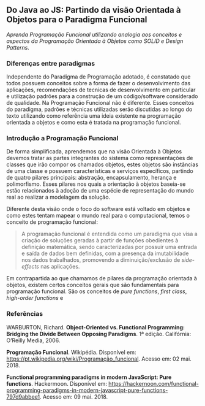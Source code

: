 
##  Do Java ao JS: Partindo da visão Orientada à Objetos para o Paradigma Funcional

*Aprenda Programação Funcional utilizando analogia aos conceitos e aspectos da Programação Orientada à Objetos como SOLID e Design Patterns.*

### Diferenças entre paradigmas

Independente do Paradigma de Programação adotado, é constatado que todos possuem conceitos sobre a forma de fazer o desenvolvimento das aplicações, recomendações de tecnicas de desenvolvimento em particular e utilização padrões para a construção de um código/software considerado de qualidade. Na Programação Funcional não é diferente. 
Esses conceitos do paradigma, padrões e técnicas utilizadas serão discutidas ao longo do texto utilizando como referência uma ideia existente na programação orientada a objetos e como esta é tratada na programação funcional. 

### Introdução a Programação Funcional

De forma simplificada, aprendemos que na visão Orientada à Objetos devemos tratar as partes integrantes do sistema como representações de classes que irão compor os chamados objetos, estes objetos são instâncias de uma classe e possuem características e serviços específicos, partindo de quatro pilares principais: abstração, encapsulamento, herança e polimorfismo.
Esses pilares nos quais a orientação à objetos baseia-se estão relacionados à adoção de uma espécie de representação do mundo real ao realizar a modelagem da solução. 

Diferente desta visão onde o foco do software está voltado em objetos e como estes tentam mapear o mundo real para o computacional, temos o conceito de programação funcional: 

>   A programação funcional é entendida como um paradigma que visa a criação de soluções geradas à partir de funções obedientes à definição matemática, sendo caracterizadas por possuir uma entrada e saída de dados bem definidas, com a presença da imutabilidade nos dados trabalhados, promovendo a diminuição/exclusão de *side-effects* nas aplicações.

Em contrapartida ao que chamamos de pilares da programação orientada à objetos, existem certos conceitos gerais que são fundamentais para programação funcional. São os conceitos de *pure functions*, *first class*, *high-order functions* e  

### Referências

WARBURTON, Richard. **Object-Oriented vs. Functional Programming: Bridging the Divide Between Opposing Paradigms**. 1ª edição. Califórnia: O’Reilly Media, 2006.

**Programação Funcional**. Wikipédia. Disponível em: <https://pt.wikipedia.org/wiki/Programação_funcional>. Acesso em: 02 mai. 2018.

**Functional programming paradigms in modern JavaScript: Pure functions**. Hackermoon. Disponível em: <https://hackernoon.com/functional-programming-paradigms-in-modern-javascript-pure-functions-797d9abbee1>. Acesso em: 09 mai. 2018.
